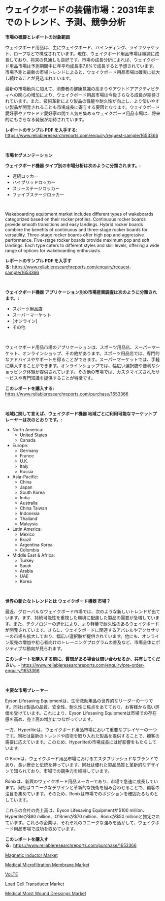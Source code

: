 <p><h1>ウェイクボードの装備市場：2031年までのトレンド、予測、競争分析</h1></p><p><strong>市場の概要とレポートの対象範囲</strong></p>
<p><p>ウェイクボード用品は、主にウェイクボード、バインディング、ライフジャケット、ロープなどで構成されています。現在、ウェイクボード用品市場は順調に成長しており、将来の見通しも良好です。市場の成長分析によれば、ウェイクボード用品市場は予測期間中に年平均成長率7.8%で成長すると予想されています。市場予測と最新の市場トレンドによると、ウェイクボード用品市場は確実に拡大し続けることが見込まれています。</p><p>最新の市場動向に加えて、消費者の健康意識の高まりやアウトドアアクティビティへの関心の増加により、ウェイクボード用品市場は今後さらなる成長が期待されています。また、技術革新により製品の性能や耐久性が向上し、より使いやすい製品が開発されることも市場成長に寄与する要因となります。ウェイクボード愛好家やアウトドア愛好家の間で人気を集めるウェイクボード用品市場は、将来的にもさらなる発展が期待されています。</p></p>
<p><strong>レポートのサンプル PDF を入手する:</strong> <a href="https://www.reliableresearchreports.com/enquiry/request-sample/1653366">https://www.reliableresearchreports.com/enquiry/request-sample/1653366</a></p>
<p>&nbsp;</p>
<p><strong>市場セグメンテーション</strong></p>
<p><strong>ウェイクボード機器 タイプ別の市場分析は次のように分類されます。:</strong></p>
<p><ul><li>連続ロッカー</li><li>ハイブリッドロッカー</li><li>スリーステージロッカー</li><li>ファイブステージロッカー</li></ul></p>
<p>&nbsp;</p>
<p><p>Wakeboarding equipment market includes different types of wakeboards categorized based on their rocker profiles. Continuous rocker boards provide smooth transitions and easy landings. Hybrid rocker boards combine the benefits of continuous and three-stage rocker boards for versatility. Three-stage rocker boards offer high pop and aggressive performance. Five-stage rocker boards provide maximum pop and soft landings. Each type caters to different styles and skill levels, offering a wide range of options for wakeboarding enthusiasts.</p></p>
<p><strong>レポートのサンプル PDF を入手する:</strong>&nbsp;<a href="https://www.reliableresearchreports.com/enquiry/request-sample/1653366">https://www.reliableresearchreports.com/enquiry/request-sample/1653366</a></p>
<p>&nbsp;</p>
<p><strong> ウェイクボード機器 アプリケーション別の市場産業調査は次のように分類されます。:</strong></p>
<p><ul><li>スポーツ用品店</li><li>スーパーマーケット</li><li>[オンライン]</li><li>その他</li></ul></p>
<p>&nbsp;</p>
<p><p>ウェイクボード用品市場のアプリケーションは、スポーツ用品店、スーパーマーケット、オンラインショップ、その他があります。スポーツ用品店では、専門的なアドバイスやサポートを得ることができます。スーパーマーケットでは、手軽に購入することができます。オンラインショップでは、幅広い選択肢や便利なショッピング体験が提供されています。その他の市場では、カスタマイズされたサービスや専門知識を提供することが特徴です。</p></p>
<p><strong>このレポートを購入する:</strong>&nbsp; <a href="https://www.reliableresearchreports.com/purchase/1653366">https://www.reliableresearchreports.com/purchase/1653366</a></p>
<p>&nbsp;</p>
<p><strong>地域に関して言えば、ウェイクボード機器 地域ごとに利用可能なマーケットプレーヤーは次のとおりです。:</strong></p>
<p><ul>
    <li>
        North America:
        <ul>
            <li>United States</li>
            <li>Canada</li>
        </ul>
    </li>
    <li>
        Europe:
        <ul>
            <li>Germany</li>
            <li>France</li>
            <li>U.K.</li>
            <li>Italy</li>
            <li>Russia</li>
        </ul>
    </li>
    <li>
        Asia-Pacific:
        <ul>
            <li>China</li>
            <li>Japan</li>
            <li>South Korea</li>
            <li>India</li>
            <li>Australia</li>
            <li>China Taiwan</li>
            <li>Indonesia</li>
            <li>Thailand</li>
            <li>Malaysia</li>
        </ul>
    </li>
    <li>
        Latin America:
        <ul>
            <li>Mexico</li>
            <li>Brazil</li>
            <li>Argentina Korea</li>
            <li>Colombia</li>
        </ul>
    </li>
    <li>
        Middle East & Africa:
        <ul>
            <li>Turkey</li>
            <li>Saudi</li>
            <li>Arabia</li>
            <li>UAE</li>
            <li>Korea</li>
        </ul>
    </li>
    </ul></p>
<p>&nbsp;</p>
<p><strong>世界の新たなトレンドとは ウェイクボード機器 市場？</strong></p>
<p><p>最近、グローバルなウェイクボード市場では、次のような新しいトレンドが出ています。まず、持続可能性を重視した環境に配慮した製品の需要が急増しています。また、テクノロジーの進化により、より軽量で耐久性のあるウェイクボードが開発されています。さらに、ウェイクボードに関連するアパレルやアクセサリーの市場も拡大しており、幅広い選択肢が提供されています。他にも、オンライン販売の増加や初心者向けのトレーニングプログラムの普及など、市場全体にポジティブな動向が見られます。</p></p>
<p><strong>このレポートを購入する前に、質問がある場合は問い合わせるか、共有してください。</strong>- <a href="https://www.reliableresearchreports.com/enquiry/pre-order-enquiry/1653366">https://www.reliableresearchreports.com/enquiry/pre-order-enquiry/1653366</a></p>
<p>&nbsp;</p>
<p><strong>主要な市場プレーヤー</strong></p>
<p><p>Eyson Lifesaving Equipmentは、生命救助用品の世界的なリーダーの一つです。同社は製品の品質、安全性、耐久性に焦点をあてており、お客様から高い評価を受けています。これにより、Eyson Lifesaving Equipmentは市場での存在感を高め、売上高の増加につながっています。</p><p>一方、Hyperliteは、ウェイクボード用品市場において重要なプレイヤーの一つです。同社は最新のトレンドや技術を取り入れた製品を提供することで、顧客の需要に応えています。このため、Hyperliteの市場成長には好影響をもたらしています。</p><p>O'Brienは、ウェイクボード用品市場におけるエスタブリッシュドなブランドであり、長い歴史と伝統を持っています。同社は優れた製品品質と革新的なデザインで知られており、市場での競争力を維持しています。</p><p>Ronixは、新興のウェイクボード用品メーカーであり、市場で急速に成長しています。同社はユニークなデザインと革新的な技術を組み合わせることで、顧客の注目を集めています。そのため、Ronixは市場でのポジションを確固たるものとしています。</p><p>これらの会社の売上高は、Eyson Lifesaving Equipmentが$100 million、Hyperliteが$80 million、O'Brienが$70 million、Ronixが$50 millionと推定されています。これらの企業は、それぞれのユニークな強みを活かして、ウェイクボード用品市場で成功を収めています。</p></p>
<p><strong>このレポートを購入する:</strong>&nbsp;&nbsp;<a href="https://www.reliableresearchreports.com/purchase/1653366">https://www.reliableresearchreports.com/purchase/1653366</a></p>
<p><p><a href="https://github.com/guneycigdem35/Market-Research-Report-List-2/blob/main/magnetic-inductor-market.md">Magnetic Inductor Market</a></p><p><a href="https://www.linkedin.com/pulse/medical-microfiltration-membrane-market-research-report-sco1f?trackingId=x3WntFl9auWDeHHwAVWLKw%3D%3D">Medical Microfiltration Membrane Market</a></p><p><a href="https://github.com/zoetazuur/Market-Research-Report-List-1/blob/main/142833010789.md">VoLTE</a></p><p><a href="https://github.com/Paul14Anderson63/Market-Research-Report-List-3/blob/main/load-cell-transducer-market.md">Load Cell Transducer Market</a></p><p><a href="https://www.linkedin.com/pulse/medical-moist-wound-dressings-market-provides-detailed-segmentation-dknme?trackingId=6j7d2%2B6wdqH%2F%2BXPxq2UyPw%3D%3D">Medical Moist Wound Dressings Market</a></p></p>